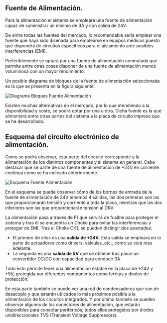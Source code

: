 ## Fuente de Alimentación. ##

Para la alimentación el sistema se empleará una fuente de alimentación capaz de suministrar un mínimo de 3A y con salida de 24V.

De entre todas las fuentes del mercado, lo recomendable sería emplear una fuente que haya sido diseñada para emplearse en equipos médicos puesto que dispondrá de circuitos específicos para el aislamiento ante posibles interferencias (EMI).

Preferiblemente se optará por una fuente de alimentación conmutada que permite entre otras cosas disponer de una fuente de alimentación menos voluminosa con un mayor rendimiento.

Un posible diagrama de bloques de la fuente de alimentación seleccionada es la que se presenta en la figura siguiente:

![Diagrama Bloques Fuente Alimentación](https://gitlab.com/reespirator/reespirator2020/-/raw/master/images/arduino/power_suply_schema.png "Diagrama Bloques Fuente Alimentación")

Existen muchas alternativas en el mercado, por lo que atendiendo a la disponibilidad y coste, se podrá optar por una u otra. Dicha fuente es la que alimentará entre otras partes del sistema a la placa de circuito impreso que se ha desarrollado. 

## Esquema del circuito electrónico de alimentación. ##

Como se podrá observar, esta parte del circuito corresponde a la alimentación de los distintos componentes y al sistema en general. Cabe destacar que se parte de una fuente de alimentación de +24V en corriente continua como se ha indicado anteriormente.

![Esquema Fuente Alimentación](https://gitlab.com/reespirator/reespirator2020/-/raw/master/images/arduino/alimentacion_esquema.png "Esquema Fuente Alimentación")

En el esquema se puede observar cómo de los bornes de entrada de la fuente de alimentación de 24V tenemos 4 salidas, las dos primeras son las que proporcionarán tensión y corriente a toda la placa, mientras que las dos inferiores son las que proporcionarán tensión al DRV.

La alimentación pasa a través de F1 que servirá de fusible para proteger el sistema y tras él se encuentra un Choke para evitar las interferencias y proteger de EMI. Tras el Choke CK1, se pueden distingir dos apartados:

- El primero de ellos es una **salida de +24V**. Esta salida se empleará en la parte de actuadores como drivers, válvulas..etc., como se verá más adelante.
- La segunda es una **salida de 5V** que se obtiene tras pasar un convertidor DC/DC con capacidad para conducir 3A. 

Todo esto permite tener una alimentación estable en la placa de +24V y +5V, protegida por diferentes componentes como ferritas y diodos de protección.

En esta parte también se puede ver una red de condensadores que son de desacoplo y que estarán ubicados lo más próximos posible a la alimentación de los circuitos integrados. 
Y por último también se pueden observar algunos de los conectores  de alimentación, que estarán disponibles para conectar periféricos, todos ellos protegidos por diodos unidireccionales TVS (Transient Voltage Suppressors).

